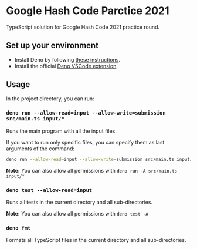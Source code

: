 # Google Hash Code Parctice 2021

TypeScript solution for Google Hash Code 2021 practice round.

## Set up your environment

- Install Deno by following [these instructions](https://deno.land/manual/getting_started/installation).
- Install the official [Deno VSCode extension](https://marketplace.visualstudio.com/items?itemName=denoland.vscode-deno).

## Usage

In the project directory, you can run:

### `deno run --allow-read=input --allow-write=submission src/main.ts input/*`

Runs the main program with all the input files.

If you want to run only specific files, you can specify them as last arguments of the command:

```bash
deno run --allow-read=input --allow-write=submission src/main.ts input/a_example input/b_little_bit_of_everything.in
```

**Note:** You can also allow all permissions with `deno run -A src/main.ts input/*`

### `deno test --allow-read=input`

Runs all tests in the current directory and all sub-directories.

**Note:** You can also allow all permissions with `deno test -A`

### `deno fmt`

Formats all TypeScript files in the current directory and all sub-directories.
